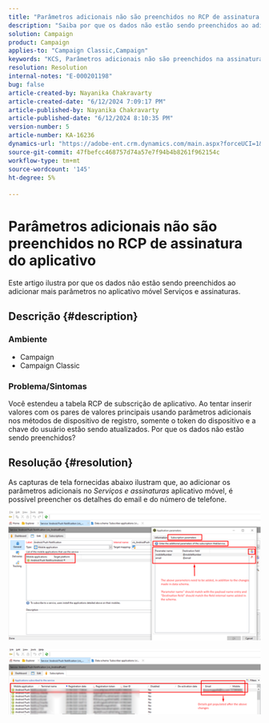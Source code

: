 ```yaml
---
title: "Parâmetros adicionais não são preenchidos no RCP de assinatura do aplicativo"
description: "Saiba por que os dados não estão sendo preenchidos ao adicionar mais parâmetros no aplicativo móvel Serviços e assinaturas."
solution: Campaign
product: Campaign
applies-to: "Campaign Classic,Campaign"
keywords: "KCS, Parâmetros adicionais não são preenchidos na assinatura do aplicativo Rcp, ACC, Campaign Classic"
resolution: Resolution
internal-notes: "E-000201198"
bug: false
article-created-by: Nayanika Chakravarty
article-created-date: "6/12/2024 7:09:17 PM"
article-published-by: Nayanika Chakravarty
article-published-date: "6/12/2024 8:10:35 PM"
version-number: 5
article-number: KA-16236
dynamics-url: "https://adobe-ent.crm.dynamics.com/main.aspx?forceUCI=1&pagetype=entityrecord&etn=knowledgearticle&id=63d39f42-ef28-ef11-840a-000d3a3764e0"
source-git-commit: 47fbefcc468757d74a57e7f94b4b8261f962154c
workflow-type: tm+mt
source-wordcount: '145'
ht-degree: 5%

---
```


# Parâmetros adicionais não são preenchidos no RCP de assinatura do aplicativo


Este artigo ilustra por que os dados não estão sendo preenchidos ao adicionar mais parâmetros no aplicativo móvel Serviços e assinaturas.

## Descrição {#description}


### <b>Ambiente</b>

- Campaign
- Campaign Classic


### <b>Problema/Sintomas</b>

Você estendeu a tabela RCP de subscrição de aplicativo. Ao tentar inserir valores com os pares de valores principais usando parâmetros adicionais nos métodos de dispositivo de registro, somente o token do dispositivo e a chave do usuário estão sendo atualizados. Por que os dados não estão sendo preenchidos?


## Resolução {#resolution}


As capturas de tela fornecidas abaixo ilustram que, ao adicionar os parâmetros adicionais no *Serviços e assinaturas* aplicativo móvel, é possível preencher os detalhes do email e do número de telefone.

![](assets/bc1c5473-4bd0-ec11-a7b5-00224809c556.png)



![](assets/ddd78ad4-4bd0-ec11-a7b5-00224809c556.png)
